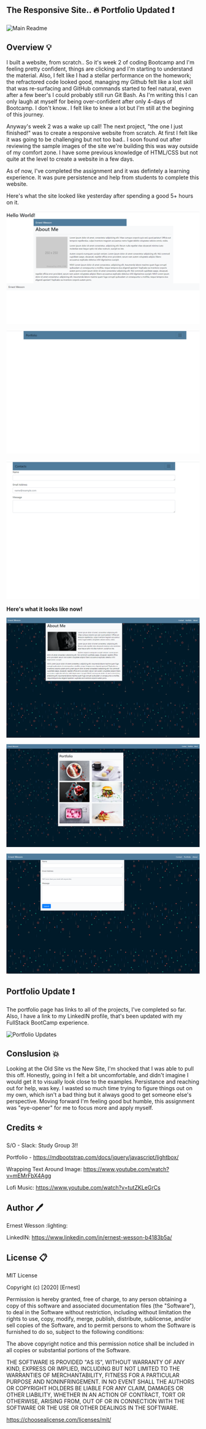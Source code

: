 ## The Responsive Site.. :fire:   Portfolio Updated :heavy_exclamation_mark:


![Main Readme](https://images.unsplash.com/photo-1562016825-b1c7cd4e8deb?ixlib=rb-1.2.1&ixid=eyJhcHBfaWQiOjEyMDd9&auto=format&fit=crop&w=1867&q=80)




## Overview :bulb:

I built a website, from scratch.. So it's week 2 of coding Bootcamp and I'm feeling pretty confident, things are clicking and I'm starting to understand the material. Also, I felt like I had a stellar performance on the homework; the refractored code looked good, managing my Github felt like a lost skill that was re-surfacing and GitHub commands started to feel natural, even after a few beer's I could probably still run Git Bash. As I'm writing this I can only laugh at myself for being over-confident after only 4-days of Bootcamp. I don't know.. I felt like to knew a lot but I'm still at the begining of this journey. 

Anyway's week 2 was a wake up call! The next project, "the one I just finished!" was to create a responsive website from scratch. At first I felt like it was going to be challenging but not too bad.. I soon found out after reviewing the sample images of the site we're building this was way outside of my comfort zone. I have some previous knowledge of HTML/CSS but not quite at the level to create a website in a few days. 

As of now, I've completed the assignment and it was defintely a learning experience. It was pure persistence and help from students to complete this website. 

Here's what the site looked like yesterday after spending a good 5+ hours on it.


![Old About](https://raw.githubusercontent.com/HEEM86/EW-Repsonsive-Site/master/assets/images/about%20old.png)

![Old Portfolio](https://raw.githubusercontent.com/HEEM86/EW-Repsonsive-Site/master/assets/images/portfolio%20old.png)

![Old Contacts](https://raw.githubusercontent.com/HEEM86/EW-Repsonsive-Site/master/assets/images/contacts%20old.png)


**Here's what it looks like now!**


![New About](https://raw.githubusercontent.com/HEEM86/EW-Repsonsive-Site/master/assets/images/about%20me%20new.png)

![New Portfolio](https://raw.githubusercontent.com/HEEM86/EW-Repsonsive-Site/master/assets/images/portfolio%20new.png)

![New Contacts](https://raw.githubusercontent.com/HEEM86/EW-Repsonsive-Site/master/assets/images/contact%20new.png)


## Portfolio Update :heavy_exclamation_mark:

The portfolio page has links to all of the projects, I've completed so far. Also, I have a link to my LinkedIN profile, that's been updated with my FullStack BootCamp experience.

![Portfolio Updates](https://i.ibb.co/qFtczwb/portfolio-update.png)

## Conslusion :boom:

Looking at the Old Site vs the New Site, I'm shocked that I was able to pull this off. Honestly, going in I felt a bit uncomfortable, and didn't imagine I would get it to visually look close to the examples. Persistance and reaching out for help, was key. I wasted so much time trying to figure things out on my own, which isn't a bad thing but it always good to get someone else's perspective. Moving forward I'm feeling good but humble, this assignment was "eye-opener" for me to focus more and apply myself. 



## Credits :star:

S/O - Slack: Study Group 3!!

Portfolio - https://mdbootstrap.com/docs/jquery/javascript/lightbox/

Wrapping Text Around Image: https://www.youtube.com/watch?v=mEMrFbX4Agg

Lofi Music: https://www.youtube.com/watch?v=tutZKLeGrCs

## Author :pen:

Ernest Wesson :lighting:

LinkedIN: https://www.linkedin.com/in/ernest-wesson-b4183b5a/




## License :clipboard:


MIT License

Copyright (c) [2020] [Ernest]

Permission is hereby granted, free of charge, to any person obtaining a copy
of this software and associated documentation files (the "Software"), to deal
in the Software without restriction, including without limitation the rights
to use, copy, modify, merge, publish, distribute, sublicense, and/or sell
copies of the Software, and to permit persons to whom the Software is
furnished to do so, subject to the following conditions:

The above copyright notice and this permission notice shall be included in all
copies or substantial portions of the Software.

THE SOFTWARE IS PROVIDED "AS IS", WITHOUT WARRANTY OF ANY KIND, EXPRESS OR
IMPLIED, INCLUDING BUT NOT LIMITED TO THE WARRANTIES OF MERCHANTABILITY,
FITNESS FOR A PARTICULAR PURPOSE AND NONINFRINGEMENT. IN NO EVENT SHALL THE
AUTHORS OR COPYRIGHT HOLDERS BE LIABLE FOR ANY CLAIM, DAMAGES OR OTHER
LIABILITY, WHETHER IN AN ACTION OF CONTRACT, TORT OR OTHERWISE, ARISING FROM,
OUT OF OR IN CONNECTION WITH THE SOFTWARE OR THE USE OR OTHER DEALINGS IN THE
SOFTWARE.








































https://choosealicense.com/licenses/mit/
